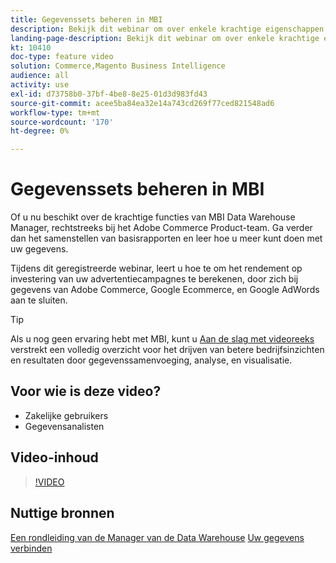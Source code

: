 ```yaml
---
title: Gegevenssets beheren in MBI
description: Bekijk dit webinar om over enkele krachtige eigenschappen van de Manager van de Data Warehouse te leren MBI.
landing-page-description: Bekijk dit webinar om over enkele krachtige eigenschappen van de Manager van de Data Warehouse te leren MBI.
kt: 10410
doc-type: feature video
solution: Commerce,Magento Business Intelligence
audience: all
activity: use
exl-id: d73758b0-37bf-4be8-8e25-01d3d983fd43
source-git-commit: acee5ba84ea32e14a743cd269f77ced821548ad6
workflow-type: tm+mt
source-wordcount: '170'
ht-degree: 0%

---
```


# Gegevenssets beheren in MBI

Of u nu beschikt over de krachtige functies van MBI Data Warehouse Manager, rechtstreeks bij het Adobe Commerce Product-team. Ga verder dan het samenstellen van basisrapporten en leer hoe u meer kunt doen met uw gegevens.

Tijdens dit geregistreerde webinar, leert u hoe te om het rendement op investering van uw advertentiecampagnes te berekenen, door zich bij gegevens van Adobe Commerce, Google Ecommerce, en Google AdWords aan te sluiten.

>[!TIP]
>
>Als u nog geen ervaring hebt met MBI, kunt u [Aan de slag met videoreeks](./../1-overview.md) verstrekt een volledig overzicht voor het drijven van betere bedrijfsinzichten en resultaten door gegevenssamenvoeging, analyse, en visualisatie.

## Voor wie is deze video?

- Zakelijke gebruikers
- Gegevensanalisten

## Video-inhoud

>[!VIDEO](https://video.tv.adobe.com/v/342497?quality=12&learn=on)

## Nuttige bronnen

[Een rondleiding van de Manager van de Data Warehouse](https://docs.magento.com/mbi/data-analyst/data-warehouse-mgr/tour-dwm.html)
[Uw gegevens verbinden](https://docs.magento.com/mbi/data-analyst/importing-data/connecting-data/connecting-data.html)
